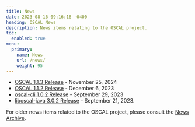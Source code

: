 ```yaml
---
title: News
date: 2023-08-16 09:16:16 -0400
heading: OSCAL News
description: News items relating to the OSCAL project.
toc:
  enabled: true
menu:
  primary:
    name: News
    url: /news/
    weight: 95
---
```


- [OSCAL 1.1.3 Release](https://github.com/usnistgov/OSCAL/releases/tag/v1.1.3) - November 25, 2024
- [OSCAL 1.1.2 Release](https://github.com/usnistgov/OSCAL/releases/tag/v1.1.2) - December 6, 2023
- [oscal-cli 1.0.2 Release](https://github.com/usnistgov/oscal-cli/releases/v1.0.2) - September 29, 2023
- [liboscal-java 3.0.2 Release](https://github.com/usnistgov/liboscal-java/releases/tag/v3.0.2) - September 21, 2023.

For older news items related to the OSCAL project, please consult the [News Archive](./archive/).
